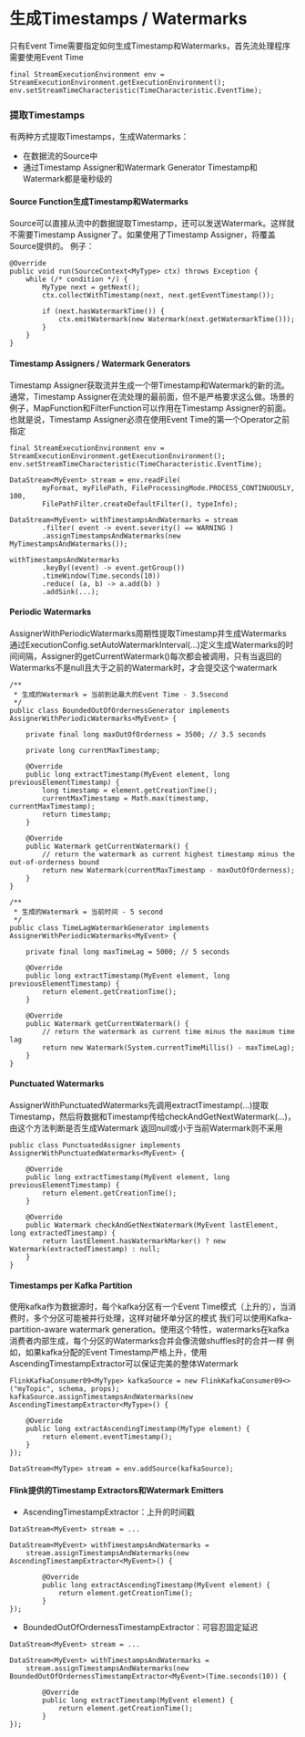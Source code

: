 生成Timestamps / Watermarks
===

只有Event Time需要指定如何生成Timestamp和Watermarks，首先流处理程序需要使用Event Time
```
final StreamExecutionEnvironment env = StreamExecutionEnvironment.getExecutionEnvironment();
env.setStreamTimeCharacteristic(TimeCharacteristic.EventTime);
```

### 提取Timestamps
有两种方式提取Timestamps，生成Watermarks：
+ 在数据流的Source中
+ 通过Timestamp Assigner和Watermark Generator
Timestamp和Watermark都是毫秒级的

#### Source Function生成Timestamp和Watermarks
Source可以直接从流中的数据提取Timestamp，还可以发送Watermark。这样就不需要Timestamp Assigner了。如果使用了Timestamp Assigner，将覆盖Source提供的。
例子：
```
@Override
public void run(SourceContext<MyType> ctx) throws Exception {
	while (/* condition */) {
		MyType next = getNext();
		ctx.collectWithTimestamp(next, next.getEventTimestamp());

		if (next.hasWatermarkTime()) {
			ctx.emitWatermark(new Watermark(next.getWatermarkTime()));
		}
	}
}
```

#### Timestamp Assigners / Watermark Generators
Timestamp Assigner获取流并生成一个带Timestamp和Watermark的新的流。
通常，Timestamp Assigner在流处理的最前面，但不是严格要求这么做。场景的例子，MapFunction和FilterFunction可以作用在Timestamp Assigner的前面。也就是说，Timestamp Assigner必须在使用Event Time的第一个Operator之前指定
```
final StreamExecutionEnvironment env = StreamExecutionEnvironment.getExecutionEnvironment();
env.setStreamTimeCharacteristic(TimeCharacteristic.EventTime);

DataStream<MyEvent> stream = env.readFile(
        myFormat, myFilePath, FileProcessingMode.PROCESS_CONTINUOUSLY, 100,
        FilePathFilter.createDefaultFilter(), typeInfo);

DataStream<MyEvent> withTimestampsAndWatermarks = stream
        .filter( event -> event.severity() == WARNING )
        .assignTimestampsAndWatermarks(new MyTimestampsAndWatermarks());

withTimestampsAndWatermarks
        .keyBy((event) -> event.getGroup())
        .timeWindow(Time.seconds(10))
        .reduce( (a, b) -> a.add(b) )
        .addSink(...);
```

#### Periodic Watermarks
AssignerWithPeriodicWatermarks周期性提取Timestamp并生成Watermarks
通过ExecutionConfig.setAutoWatermarkInterval(...)定义生成Watermarks的时间间隔，Assigner的getCurrentWatermark()每次都会被调用，只有当返回的Watermarks不是null且大于之前的Watermark时，才会提交这个watermark
```
/**
 * 生成的Watermark = 当前到达最大的Event Time - 3.5second
 */
public class BoundedOutOfOrdernessGenerator implements AssignerWithPeriodicWatermarks<MyEvent> {

    private final long maxOutOfOrderness = 3500; // 3.5 seconds

    private long currentMaxTimestamp;

    @Override
    public long extractTimestamp(MyEvent element, long previousElementTimestamp) {
        long timestamp = element.getCreationTime();
        currentMaxTimestamp = Math.max(timestamp, currentMaxTimestamp);
        return timestamp;
    }

    @Override
    public Watermark getCurrentWatermark() {
        // return the watermark as current highest timestamp minus the out-of-orderness bound
        return new Watermark(currentMaxTimestamp - maxOutOfOrderness);
    }
}

/**
 * 生成的Watermark = 当前时间 - 5 second
 */
public class TimeLagWatermarkGenerator implements AssignerWithPeriodicWatermarks<MyEvent> {

	private final long maxTimeLag = 5000; // 5 seconds

	@Override
	public long extractTimestamp(MyEvent element, long previousElementTimestamp) {
		return element.getCreationTime();
	}

	@Override
	public Watermark getCurrentWatermark() {
		// return the watermark as current time minus the maximum time lag
		return new Watermark(System.currentTimeMillis() - maxTimeLag);
	}
}
```

#### Punctuated Watermarks
AssignerWithPunctuatedWatermarks先调用extractTimestamp(...)提取Timestamp，然后将数据和Timestamp传给checkAndGetNextWatermark(...)，由这个方法判断是否生成Watermark
返回null或小于当前Watermark则不采用
```
public class PunctuatedAssigner implements AssignerWithPunctuatedWatermarks<MyEvent> {

	@Override
	public long extractTimestamp(MyEvent element, long previousElementTimestamp) {
		return element.getCreationTime();
	}

	@Override
	public Watermark checkAndGetNextWatermark(MyEvent lastElement, long extractedTimestamp) {
		return lastElement.hasWatermarkMarker() ? new Watermark(extractedTimestamp) : null;
	}
}
``` 

#### Timestamps per Kafka Partition
使用kafka作为数据源时，每个kafka分区有一个Event Time模式（上升的），当消费时，多个分区可能被并行处理，这样对破坏单分区的模式
我们可以使用Kafka-partition-aware watermark generation。使用这个特性，watermarks在kafka消费者内部生成，每个分区的Watermarks合并会像流做shuffles时的合并一样
例如，如果kafka分配的Event Timestamp严格上升，使用AscendingTimestampExtractor可以保证完美的整体Watermark
```
FlinkKafkaConsumer09<MyType> kafkaSource = new FlinkKafkaConsumer09<>("myTopic", schema, props);
kafkaSource.assignTimestampsAndWatermarks(new AscendingTimestampExtractor<MyType>() {

    @Override
    public long extractAscendingTimestamp(MyType element) {
        return element.eventTimestamp();
    }
});

DataStream<MyType> stream = env.addSource(kafkaSource);
```

#### Flink提供的Timestamp Extractors和Watermark Emitters
+ AscendingTimestampExtractor：上升的时间戳
```
DataStream<MyEvent> stream = ...

DataStream<MyEvent> withTimestampsAndWatermarks =
    stream.assignTimestampsAndWatermarks(new AscendingTimestampExtractor<MyEvent>() {

        @Override
        public long extractAscendingTimestamp(MyEvent element) {
            return element.getCreationTime();
        }
});
```
+ BoundedOutOfOrdernessTimestampExtractor：可容忍固定延迟
```
DataStream<MyEvent> stream = ...

DataStream<MyEvent> withTimestampsAndWatermarks =
    stream.assignTimestampsAndWatermarks(new BoundedOutOfOrdernessTimestampExtractor<MyEvent>(Time.seconds(10)) {

        @Override
        public long extractTimestamp(MyEvent element) {
            return element.getCreationTime();
        }
});
```